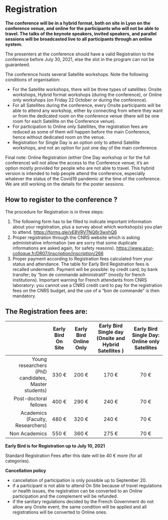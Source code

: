 # Registration

**The conference will be in a hybrid format, both on site in Lyon on the conference venue, and online for the participants who will not be able to travel. The talks of the keynote speakers, invited speakers, and parallel sessions will be broadcasted live to all participants through an online system.**

The presenters at the conference should have a valid Registration to the conference before July 30, 2021, else the slot in the program can not be guaranteed. 

The conference hosts several Satellite workshops. Note the following conditions of organisation:
* For the Satellite workshops, there will be three types of satellites:  Onsite workshops,  Hybrid format workshops (during the conference), or Online only workshops (on Friday 22 October or during the conference). 
* For all Satellites during the conference, every Onsite participants will be able to attend any workshop, either by connecting from where they want or from the dedicated room on the conference venue (there will be one room for each Satellite on the Conference venue). 
* For participation to Online only Satellites, the registration fees are reduced as some of them will happen before the main Conference, hence without dedicated room on the venue.
* Registration for Single Day is an option only to attend Satellite workshops, and not an option for just one day of the main conference.

Final note: Online Registration (either One Day workshop or for the full conference) will not allow the access to the Conference venue; it’s an option mostly provided for people who are not able to travel.
This hybrid version is intended to help people attend the conference, especially whatever the status of the Covid19 pandemic at the time of the conference.
We are still working on the details for the poster sessions. 

## How to register to the conference ?

The procedure for Registration is in three steps:
1. The following form has to be filled to indicate important information about your registration, plus a survey about which workshop(s) you plan to attend.  https://forms.gle/yE8VRV7NQ6r3wxhQ6
2. Proper registration through the CNRS website which is asking administrative information (we are sorry that some duplicate informations are asked again, for safety reasons). https://www.azur-colloque.fr/DR07/inscription/inscription/266
3. Proper payment according to Registration fees calculated from your status and attendance. The table for Early Bird Registration fees is recalled underneath. Payment will be possible: by credit card; by bank transfer; by “bon de commande administratif” (mostly for french institutions).  Important warning for French attendants from CNRS laboratory: you cannot use a CNRS credit card to pay for the registration fees on the CNRS budget, and the use of a “bon de commande” is then mandatory.

## The Registration fees are:
| | Early Bird On Site  | Early Bird Online Only | Early Bird Single day (Onsite and Hybrid Satellites ) | Early Bird Single Day: Online only Satellites	|
| ---: | :----: | :------: | :----:	| :---: |
|Young researchers (PhD candidates, Master students)|		330 €	| 	200 €| 	170 € | 70 € |
|Post-doctoral fellows				|				400 €	|	290 €|	240 €	| 70 € |
|Academics (Faculty, Researchers)		|				480 €	|	320 € | 	240 €	| 70 € |
|Non Academics						|			550 € 	|	360 €	 |	275 €	 | 70 € |						

**Early Bird is for Registration up to July 10, 2021**

Standard Registration Fees after this date will be 40 € more (for all categories).

**Cancellation policy**
* cancellation of participation is only possible up to September 20.
* if a participant is not able to attend On Site because of travel regulations or health issues, the registration can be converted to an Online participation and the complement will be refunded. 
* if the sanitary regulations decided  by the French Government do not allow any Onsite event, the same condition will be applied and all registrations will be converted to Online ones. 
